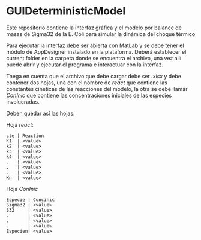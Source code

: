 # GUIDeterministicModel
Este repositorio contiene la interfaz gráfica y el modelo por balance de masas de Sigma32 de la E. Coli para simular la dinámica del choque térmico


Para ejecutar la interfaz debe ser abierta con MatLab y se debe tener el módulo de AppDesigner instalado en la plataforma. 
Deberá establecer el current folder en la carpeta donde se encuentra el archivo, una vez allí puede abrir y ejecutar el programa e interactuar con la interfaz.

Tnega en cuenta que el archivo que debe cargar debe ser *.xlsx* y debe contener dos hojas, una con el nombre de *react* que contiene las constantes cinéticas de las reacciones del modelo, la otra se debe llamar *ConInic* que contiene las concentraciones iniciales de las especies involucradas.


Deben quedar así las hojas:

Hoja *react*:
```
cte | Reaction  
K1  | <value>
k2  | <value>
k3  | <value>
k4  | <value>
.   | <value>
.   | <value>
.   | <value>
Kn  | <value>
```  
  
  
  Hoja *ConInic*

```  
Especie | Concinic
Sigma32 | <value>
S32     | <value>
.       | <value>
.       | <value>
.       | <value>
Especien| <value>
```  
